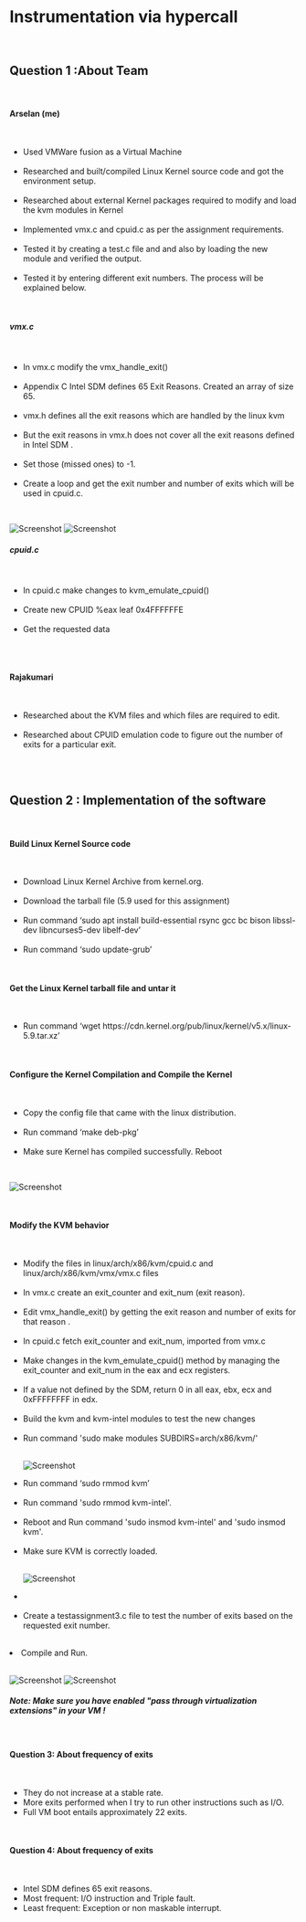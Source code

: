 <h1>
Instrumentation via hypercall</h1><br>
<h2>Question 1 :About Team </h2><br>
 
 <h4>Arselan (me)</h4><br>
 <ul>
 <li>Used VMWare fusion as a Virtual Machine </li><br>
 <li>Researched and built/compiled Linux Kernel source code and got the environment setup. </li><br>
  <li>Researched about external Kernel packages required to modify and load the kvm modules in Kernel </li><br>
 <li>Implemented vmx.c and cpuid.c as per the assignment requirements.</li> <br>
 <li>Tested it by creating a test.c file and and also by loading the new module and verified the output.</li><br>
 <li>Tested it by entering different exit numbers. The process will be explained below.</li>
 </ul><br> 


<h5>vmx.c</h5><br>
 <ul>
 <li>In vmx.c modify the vmx_handle_exit()</li><br>
 <li>Appendix C Intel SDM defines 65 Exit Reasons. Created an array of size 65.</li><br>
  <li>vmx.h defines all the exit reasons which are handled by the linux kvm</li><br>
 <li>But the exit reasons in vmx.h does not cover all the exit reasons defined in Intel SDM .</li> <br>
 <li>Set those (missed ones) to -1.</li><br>
 <li>Create a loop and get the exit number and number of exits which will be used in cpuid.c.</li>
 </ul><br> 
 
 ![Screenshot](vmx1.png)
 ![Screenshot](vmx2.png)


<h5>cpuid.c</h5><br>
 <ul>
 <li>In cpuid.c make changes to kvm_emulate_cpuid()</li><br>
 <li>Create new CPUID %eax leaf 0x4FFFFFFE</li><br>
  <li>Get the requested data</li><br>
 </ul><br> 


<h4>Rajakumari</h4><br>
<ul>
<li>Researched about the KVM files and which files are required to edit. </li><br>
<li>Researched about CPUID emulation code to figure out the number of exits for a particular exit. </li><br>
</ul><br>
 

<h2>Question 2 : Implementation of the software</h2><br>

<h4>Build Linux Kernel Source code</h4><br>
<ul>
<li>Download Linux Kernel Archive from kernel.org. </li><br>
<li>Download the tarball file (5.9 used for this assignment)</li><br>
<li>Run command ‘sudo apt install build-essential rsync gcc bc bison libssl-dev libncurses5-dev libelf-dev’</li><br>
<li>Run command ‘sudo update-grub’</li></ul><br>

<h4>Get the Linux Kernel tarball file and untar it</h4><br>
<ul>
<li>Run command ‘wget https://cdn.kernel.org/pub/linux/kernel/v5.x/linux-5.9.tar.xz’</li></ul><br>

 <h4>Configure the Kernel Compilation and Compile the Kernel</h4><br>
 <ul>
<li>Copy the config file that came with the linux distribution. </li><br>
<li>Run command ‘make deb-pkg’</li><br>
 <li>Make sure Kernel has compiled successfully. Reboot</li></ul><br>
 
![Screenshot](5.png)

<br>
<h4>Modify the KVM behavior</h4> <br>
<ul>
<li>Modify the files in linux/arch/x86/kvm/cpuid.c and linux/arch/x86/kvm/vmx/vmx.c files </li><br>
<li>In vmx.c create an exit_counter and exit_num (exit reason). </li><br>
<li>Edit vmx_handle_exit() by getting the exit reason and number of exits for that reason . </li><br>
<li>In cpuid.c fetch exit_counter and exit_num, imported from vmx.c </li><br>
<li>Make changes in the kvm_emulate_cpuid() method by managing the exit_counter and exit_num in the eax and ecx registers. </li><br>
<li>If a value not defined by the SDM, return 0 in all eax, ebx, ecx and 0xFFFFFFFF in edx. </li><br>
<li>Build the kvm and kvm-intel modules to test the new changes</li><br>
<li>Run command 'sudo make modules SUBDIRS=arch/x86/kvm/'</li><br>

![Screenshot](makemodules.png)

<li>Run command ‘sudo rmmod kvm’</li><br>
<li>Run command 'sudo rmmod kvm-intel'. </li><br>
<li>Reboot and Run command 'sudo insmod kvm-intel' and 'sudo insmod kvm'. </li><br>
<li>Make sure KVM is correctly loaded. </li><br>

![Screenshot](kvminfo.png)


<li></li> <br>
<li>Create a testassignment3.c file to test the number of exits based on the requested exit number.</li></ul><br>
<li>Compile and Run.</li><br>

![Screenshot](finaloutput.png)
![Screenshot](finaloutput2.png)


 <h5><i>Note: Make sure you have enabled "pass through virtualization extensions" in your VM !</i></h5><br>
 
 <h4>Question 3: About frequency of exits</h4><br>
<ul>
<li>They do not increase at a stable rate. </li>
<li>More exits performed when I try to run other instructions such as I/O. </li>
 <li>Full VM boot entails approximately 22 exits. </li>
</ul><br>

 <h4>Question 4: About frequency of exits</h4><br>
<ul>
<li>Intel SDM defines 65 exit reasons. </li>
<li>Most frequent: I/O instruction and Triple fault. </li>
 <li>Least frequent: Exception or non maskable interrupt. </li>
</ul><br>
